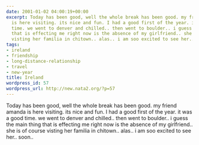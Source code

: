 ```yaml
---
date: 2001-01-02 04:00:19+00:00
excerpt: Today has been good, well the whole break has been good. my friend amanda
  is here visiting. its nice and fun. I had a good first of the year. it was a good
  time. we went to denver and chilled.. then went to boulder.. i guess the main thing
  that is effecting me right now is the absence of my girlfriend.. she is of course
  visting her familia in chitown.. alas.. i am soo excited to see her.. soon..
tags:
- ireland
- friendship
- long-distance-relationship
- travel
- new-year
title: Ireland
wordpress_id: 57
wordpress_url: http://new.nata2.org/?p=57
---
```


Today has been good, well the whole break has been good. my friend amanda is here visiting. its nice and fun. I had a good first of the year. it was a good time. we went to denver and chilled.. then went to boulder.. i guess the main thing that is effecting me right now is the absence of my girlfriend.. she is of course visting her familia in chitown.. alas.. i am soo excited to see her.. soon..